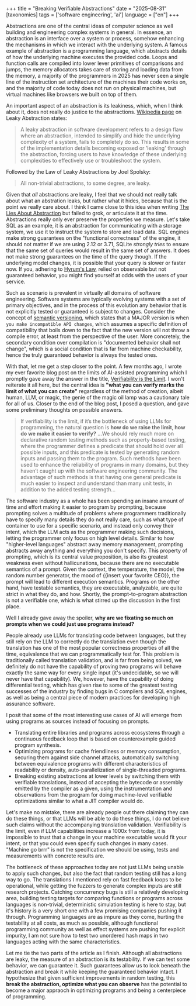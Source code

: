 +++
title = "Breaking Verifiable Abstractions"
date = "2025-08-31"
[taxonomies]
tags = ['software engineering', 'ai']
language = ["en"]
+++

Abstractions are one of the central ideas of computer science as well building and engineering complex systems in general. In essence, an abstraction is an interface over a system or process, somehow enhancing the mechanisms in which we interact with the underlying system. A famous example of abstraction is a programming language, which abstracts details of how the underlying machine executes the provided code. Loops and function calls are compiled into lower lever primitives of comparisons and jumps, the memory allocators takes care of storing and loading data from the memory, a majority of the programmers in 2025 has never seen a single line of the instruction set architecture of the machines their code works on, and the majority of code today does not run on physical machines, but virtual machines like browsers we built on top of them.

An important aspect of an abstraction is its leakiness, which, when I think about it, does not really do justice to the abstractions. [Wikipedia page](https://en.wikipedia.org/wiki/Leaky_abstraction) on Leaky Abstraction states:

> A leaky abstraction in software development refers to a design flaw where an abstraction, intended to simplify and hide the underlying complexity of a system, fails to completely do so. This results in some of the implementation details becoming exposed or 'leaking' through the abstraction, forcing users to have knowledge of these underlying complexities to effectively use or troubleshoot the system.

Followed by the Law of Leaky Abstractions by Joel Spolsky:

> All non-trivial abstractions, to some degree, are leaky.

Given that *all* abstractions are leaky, I feel that we should not really talk about what an abstration leaks, but rather what it hides, because that is the point we really care about. I think I came close to this idea when writing [The Lies About Abstraction](https://alperenkeles.com/posts/the-lies-about-abstraction/) but failed to grok, or articulate it at the time. Abstractions really only ever preserve the properties we measure. Let's take SQL as an example, it is an abstraction for communicating with a storage system, we use it to instruct the system to store and load data. SQL engines make strong guarantees on the "functional correctness" of the engine, it should not matter if we are using 2.12 or 3.71, SQLite *strongly tries* to ensure that the same set of queries would result in the same set of answers. It does not make strong guarantees on the time of the query though. If the underlying model changes, it is possible that your query is slower or faster now. If you, adhering to [Hyrum's Law](https://www.hyrumslaw.com), relied on observable but not guaranteed behavior, you might find yourself at odds with the users of your service.

Such as scenario is prevalent in virtually all domains of software engineering. Software systems are typically evolving systems with a set of primary objectives, and in the process of this evolution any behavior that is not explicitly tested or guaranteed is subject to changes. Consider the concept of [semantic versioning](https://semver.org), which states that a MAJOR version is when `you make incompatible API changes`, which assumes a specific definition of compatibility that boils down to the fact that the new version will not throw a compile error, at least from the perspective of the user. More concretely, the secondary condition over compilation is "documented behavior shall not change", which is a social condition that is far from machine checkability, hence the truly guaranteed behavior is always the tested ones.

With that, let me get a step closer to the point. A few months ago, I wrote my ever favorite blog post on the limits of AI-assisted programming which I promptly gave away the answer in the title, [Verifiability is the Limit](https://alperenkeles.com/posts/verifiability-is-the-limit/). I won't reiterate it all here, but the central idea is **"what you can verify marks the limit of what you can create"** regardless of the method of creation, albeit human, LLM, or magic, the genie of the magic oil lamp was a cautionary tale for all of us. Closer to the end of the blog post, I posed a question, and gave some preliminary thoughts on possible answers.

> If verifiability is the limit, if it’s the bottleneck of using LLMs for programming, the natural question is **how do we raise the limit, how do we make it easier to verify?**
> ...We should rely much more on declarative random testing methods such as property-based testing, where the programmer defines a predicate that should hold over all possible inputs, and this predicate is tested by generating random inputs and passing them to the program. Such methods have been used to enhance the reliability of programs in many domains, but they haven’t caught up with the software engineering community. The advantage of such methods is that having one general predicate is much easier to inspect and understand than many unit tests, in addition to the added testing strength...

The software industry as a whole has been spending an insane amount of time and effort making it easier to program by prompting, because prompting solves a multitude of problems where programmers traditionally have to specify many details they do not really care, such as what type of container to use for a specific scenario, and instead only convey their intent, which the LLM acts as the programmer making such decisions, letting the programmer only focus on high level details. Similar to how "higher-level languages" abstract away memory management, prompting abstracts away anything and everything you don't specify. This property of prompting, which is its central value proposition, is also its greatest weakness even without hallicunations, because there are no executable semantics of a prompt. Given the context, the temperature, the model, the random number generator, the mood of {{insert your favorite CEO}}, the prompt will lead to different execution semantics. Programs on the other hand, have testable semantics, they are executable, analyzable, are quite strict in what they do, and how. Shortly, the prompt-to-program abstraction is not a verifiable one, which is what stirred up the discussion in the first place.

Well I already gave away the spoiler, **why are we fixating so much on prompts when we could just use programs instead?**

People already use LLMs for translating code between languages, but they still rely on the LLM to correctly do the translation even though the translation has one of the most popular correctness properties of all the time, equivalence that we can programmatically test for. This problem is traditionally called translation validation, and is far from being solved, we definitely do not have the capability of proving two programs will behave exactly the same way for every single input (it's undecidable, so we will never have that capability). We, however, have the capability of doing differential testing, which has given rise to some of the greatest testing successes of the industry by finding bugs in C compilers and SQL engines, as well as being a central piece of modern practices for developing high assurance software.

I posit that some of the most interesting use cases of AI will emerge from using programs as sources instead of focusing on prompts.

- Translating entire libraries and programs across ecosystems through a continuous feedback loop that is based on counterexample guided program synthesis.
- Optimizing programs for cache friendliness or memory consumption, securing them against side channel attacks, automatically switching between equivalence programs with different characteristics of readability or density, auto-parallelization of single-threaded programs.
- Breaking existing abstractions at lower levels by switching them with verifiable translations, instead of accepting the bytecode or assembly emitted by the compiler as a given, using the instrumentation and observations from the program for doing machine-level verifiable optimizations similar to what a JIT compiler would do.

Let's make no mistake, there are already people out there claiming they can do these things, or that LLMs will be able to do these things, I do not believe such claims without the accompanying translation validation. Verifiability is the limit, even if LLM capabilities increase a 1000x from today, it is impossible to trust that a change in your machine executable would fit your intent, or that you could even specify such changes in many cases. "Machine go brrr" is not the specification we should be using, tests and measurements with concrete results are.

The bottleneck of these approaches today are not just LLMs being unable to apply such changes, but also the fact that random testing still has a long way to go. The translations I mentioned rely on fast feedback loops to be operational, while getting the fuzzers to generate complex inputs are still research projects. Catching concurrency bugs is still a relatively developing area, building testing targets for comparing functions or programs across languages is non-trivial, deterministic simulation testing is here to stay, but it's history is a very short one with a few promising companies pushing it through. Programming languages are as impure as they come, hurting the testability at all costs, as much as possible, although functional programming community as well as effect systems are pushing for explicit impurity, I am not sure how to test two unordered hash maps in two languages acting with the same characteristics.

Let me tie the two parts of the article as I finish. Although all abstractions are leaky, the measure of an abstraction is its testability. If we can test some behavior, we can guarantee it. Such guarantees allow us to look beneath the abstraction and break it while keeping the guaranteed behavior intact. I hypothesize that given sufficient improvements in random testing, this **break the abstraction, optimize what you can observe** has the potential to become a major appraoch in optimizing programs and being a centerpiece of programming.
